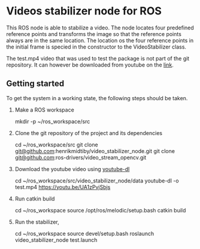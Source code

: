 # Videos stabilizer node for ROS

This ROS node is able to stabilize a video.
The node locates four predefined reference points and transforms the image so that the reference points always are in the same location.
The location os the four reference points in the initial frame is specied in the constructor to the VideoStabilizer class.

The test.mp4 video that was used to test the package is not part of the git repository.
It can however be downloaded from youtube on the [link](https://youtu.be/UA1zPvjSbjs).


## Getting started

To get the system in a working state, the following steps should be taken.

1. Make a ROS workspace

    mkdir -p ~/ros_workspace/src

2. Clone the git repository of the project and its dependencies

    cd ~/ros_workspace/src
    git clone git@github.com:henrikmidtiby/video_stabilizer_node.git
    git clone git@github.com:ros-drivers/video_stream_opencv.git

3. Download the youtube video using [youtube-dl](https://pypi.org/project/youtube_dl/)
    
    cd ~/ros_workspace/src/video_stabilizer_node/data
    youtube-dl -o test.mp4 https://youtu.be/UA1zPvjSbjs

4. Run catkin build

    cd ~/ros_workspace
    source /opt/ros/melodic/setup.bash 
    catkin build

5. Run the stabilizer, 

    cd ~/ros_workspace
    source devel/setup.bash
    roslaunch video_stabilizer_node test.launch

